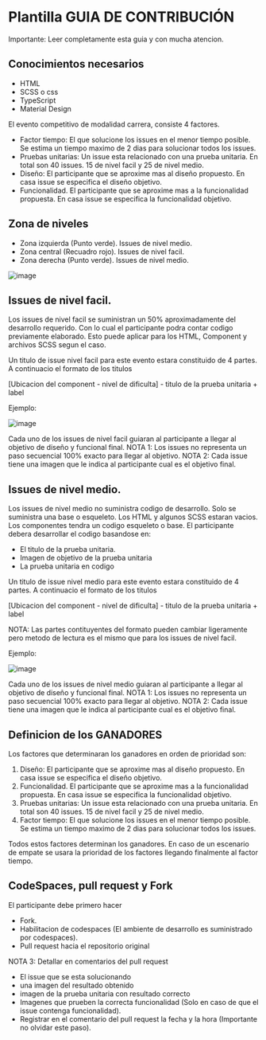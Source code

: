 # Plantilla GUIA DE CONTRIBUCIÓN

Importante: Leer completamente esta guia y con mucha atencion.

## Conocimientos necesarios

- HTML
- SCSS o css
- TypeScript
- Material Design

El evento competitivo de modalidad carrera, consiste 4 factores.

- Factor tiempo: El que solucione los issues en el menor tiempo posible. Se estima un tiempo maximo de 2 dias para solucionar todos los issues.
- Pruebas unitarias: Un issue esta relacionado con una prueba unitaria. En total son 40 issues. 15 de nivel facil y 25 de nivel medio.
- Diseño: El participante que se aproxime mas al diseño propuesto. En casa issue se especifica el diseño objetivo.
- Funcionalidad. El participante que se aproxime mas a la funcionalidad propuesta. En casa issue se especifica la funcionalidad objetivo.

## Zona de niveles

- Zona izquierda (Punto verde). Issues de nivel medio.
- Zona central (Recuadro rojo). Issues de nivel facil.
- Zona derecha (Punto verde). Issues de nivel medio.

![image](https://github.com/davideduma/open-house-front/assets/86481341/aac618c3-fb90-4db3-8866-33d2d16ff33c)


## Issues de nivel facil.

Los issues de nivel facil se suministran un 50% aproximadamente del desarrollo requerido. Con lo cual el participante podra contar codigo previamente elaborado. 
Esto puede aplicar para los HTML, Component y archivos SCSS segun el caso.

Un titulo de issue nivel facil para este evento estara constituido de 4 partes. A continuacio el formato de los titulos

[Ubicacion del component - nivel de dificulta] - titulo de la prueba unitaria + label

Ejemplo:

![image](https://github.com/davideduma/open-house-front/assets/86481341/7f15ddb2-b1ba-46e1-9ae6-421654e64a9f)

Cada uno de los issues de nivel facil guiaran al participante a llegar al objetivo de diseño y funcional final.
NOTA 1: Los issues no representa un paso secuencial 100% exacto para llegar al objetivo.
NOTA 2: Cada issue tiene una imagen que le indica al participante cual es el objetivo final. 


## Issues de nivel medio.

Los issues de nivel medio no suministra codigo de desarrollo. Solo se suministra una base o esqueleto. Los HTML y algunos SCSS estaran vacios. Los componentes tendra un codigo esqueleto o base. El participante debera desarrollar el codigo basandose en:

- El titulo de la prueba unitaria.
- Imagen de objetivo de la prueba unitaria
- La prueba unitaria en codigo
  
Un titulo de issue nivel medio para este evento estara constituido de 4 partes. A continuacio el formato de los titulos

[Ubicacion del component - nivel de dificulta] - titulo de la prueba unitaria + label

NOTA: Las partes contituyentes del formato pueden cambiar ligeramente pero metodo de lectura es el mismo que para los issues de nivel facil.

Ejemplo:

![image](https://github.com/davideduma/open-house-front/assets/86481341/c27154c7-e099-4527-8e85-1eac06f44af2)

Cada uno de los issues de nivel medio guiaran al participante a llegar al objetivo de diseño y funcional final.
NOTA 1: Los issues no representa un paso secuencial 100% exacto para llegar al objetivo.
NOTA 2: Cada issue tiene una imagen que le indica al participante cual es el objetivo final. 

## Definicion de los GANADORES

Los factores que determinaran los ganadores en orden de prioridad son:

1. Diseño: El participante que se aproxime mas al diseño propuesto. En casa issue se especifica el diseño objetivo.
2. Funcionalidad. El participante que se aproxime mas a la funcionalidad propuesta. En casa issue se especifica la funcionalidad objetivo.
3. Pruebas unitarias: Un issue esta relacionado con una prueba unitaria. En total son 40 issues. 15 de nivel facil y 25 de nivel medio.
4. Factor tiempo: El que solucione los issues en el menor tiempo posible. Se estima un tiempo maximo de 2 dias para solucionar todos los issues.

Todos estos factores determinan los ganadores. En caso de un escenario de empate se usara la prioridad de los factores llegando finalmente al factor tiempo.


## CodeSpaces, pull request y Fork

El participante debe primero hacer

- Fork.
- Habilitacion de codespaces (El ambiente de desarrollo es suministrado por codespaces).
- Pull request hacia el repositorio original


NOTA 3: Detallar en comentarios del pull request
- El issue que se esta solucionando
- una imagen del resultado obtenido
- imagen de la prueba unitaria con resultado correcto
- Imagenes que prueben la correcta funcionalidad (Solo en caso de que el 
issue contenga funcionalidad).
- Registrar en el comentario  del pull request la fecha y la hora (Importante no olvidar este paso).

  
